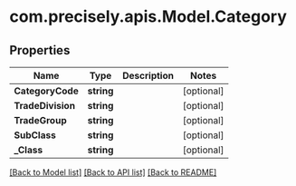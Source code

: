 # com.precisely.apis.Model.Category
## Properties

Name | Type | Description | Notes
------------ | ------------- | ------------- | -------------
**CategoryCode** | **string** |  | [optional] 
**TradeDivision** | **string** |  | [optional] 
**TradeGroup** | **string** |  | [optional] 
**SubClass** | **string** |  | [optional] 
**_Class** | **string** |  | [optional] 

[[Back to Model list]](../README.md#documentation-for-models) [[Back to API list]](../README.md#documentation-for-api-endpoints) [[Back to README]](../README.md)

